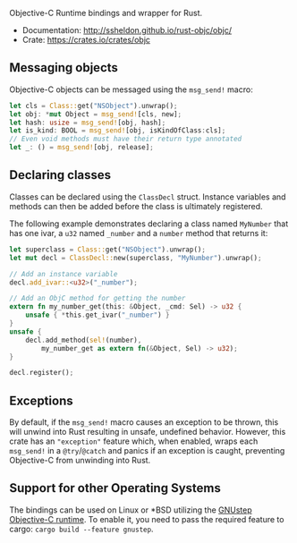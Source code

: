 Objective-C Runtime bindings and wrapper for Rust.

* Documentation: http://ssheldon.github.io/rust-objc/objc/
* Crate: https://crates.io/crates/objc

## Messaging objects

Objective-C objects can be messaged using the `msg_send!` macro:

``` rust
let cls = Class::get("NSObject").unwrap();
let obj: *mut Object = msg_send![cls, new];
let hash: usize = msg_send![obj, hash];
let is_kind: BOOL = msg_send![obj, isKindOfClass:cls];
// Even void methods must have their return type annotated
let _: () = msg_send![obj, release];
```

## Declaring classes

Classes can be declared using the `ClassDecl` struct. Instance variables and
methods can then be added before the class is ultimately registered.

The following example demonstrates declaring a class named `MyNumber` that has
one ivar, a `u32` named `_number` and a `number` method that returns it:

``` rust
let superclass = Class::get("NSObject").unwrap();
let mut decl = ClassDecl::new(superclass, "MyNumber").unwrap();

// Add an instance variable
decl.add_ivar::<u32>("_number");

// Add an ObjC method for getting the number
extern fn my_number_get(this: &Object, _cmd: Sel) -> u32 {
    unsafe { *this.get_ivar("_number") }
}
unsafe {
    decl.add_method(sel!(number),
        my_number_get as extern fn(&Object, Sel) -> u32);
}

decl.register();
```

## Exceptions

By default, if the `msg_send!` macro causes an exception to be thrown, this
will unwind into Rust resulting in unsafe, undefined behavior.
However, this crate has an `"exception"` feature which, when enabled, wraps
each `msg_send!` in a `@try`/`@catch` and panics if an exception is caught,
preventing Objective-C from unwinding into Rust.

## Support for other Operating Systems

The bindings can be used on Linux or *BSD utilizing the
[GNUstep Objective-C runtime](https://www.github.com/gnustep/libobjc2).
To enable it, you need to pass the required feature to cargo:
`cargo build --feature gnustep`.
